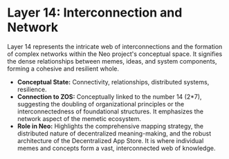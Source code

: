 # Layer 14: Interconnection and Network

Layer 14 represents the intricate web of interconnections and the formation of complex networks within the Neo project's conceptual space. It signifies the dense relationships between memes, ideas, and system components, forming a cohesive and resilient whole.

-   **Conceptual State:** Connectivity, relationships, distributed systems, resilience.
-   **Connection to ZOS:** Conceptually linked to the number 14 (2*7), suggesting the doubling of organizational principles or the interconnectedness of foundational structures. It emphasizes the network aspect of the memetic ecosystem.
-   **Role in Neo:** Highlights the comprehensive mapping strategy, the distributed nature of decentralized meaning-making, and the robust architecture of the Decentralized App Store. It is where individual memes and concepts form a vast, interconnected web of knowledge.